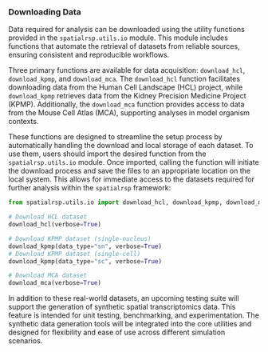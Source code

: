 ### Downloading Data

Data required for analysis can be downloaded using the utility functions provided in the `spatialrsp.utils.io` module. This module includes functions that automate the retrieval of datasets from reliable sources, ensuring consistent and reproducible workflows.

Three primary functions are available for data acquisition: `download_hcl`, `download_kpmp`, and `download_mca`. The `download_hcl` function facilitates downloading data from the Human Cell Landscape (HCL) project, while `download_kpmp` retrieves data from the Kidney Precision Medicine Project (KPMP). Additionally, the `download_mca` function provides access to data from the Mouse Cell Atlas (MCA), supporting analyses in model organism contexts.

These functions are designed to streamline the setup process by automatically handling the download and local storage of each dataset. To use them, users should import the desired function from the `spatialrsp.utils.io` module. Once imported, calling the function will initiate the download process and save the files to an appropriate location on the local system. This allows for immediate access to the datasets required for further analysis within the `spatialrsp` framework:

```python
from spatialrsp.utils.io import download_hcl, download_kpmp, download_mca

# Download HCL dataset
download_hcl(verbose=True)

# Download KPMP dataset (single-nucleus)
download_kpmp(data_type="sn", verbose=True)
# Download KPMP dataset (single-cell)
download_kpmp(data_type="sc", verbose=True)

# Download MCA dataset
download_mca(verbose=True)
```

In addition to these real-world datasets, an upcoming testing suite will support the generation of synthetic spatial transcriptomics data. This feature is intended for unit testing, benchmarking, and experimentation. The synthetic data generation tools will be integrated into the core utilities and designed for flexibility and ease of use across different simulation scenarios.
